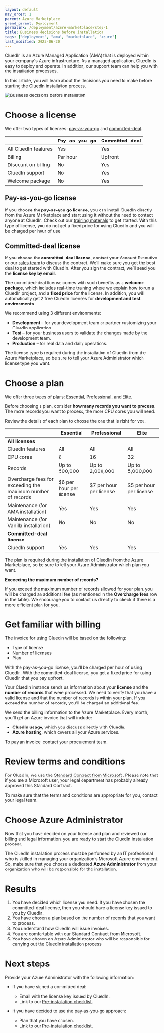 ```yaml
---
layout: default
nav_order: 1
parent: Azure Marketplace
grand_parent: Deployment
permalink: /deployment/azure-marketplace/step-1
title: Business decisions before installation
tags: ["deployment", "ama", "marketplace", "azure"]
last_modified: 2023-06-20
---
```


CluedIn is an Azure Managed Application (AMA) that is deployed within your company's Azure infrastructure. As a managed application, CluedIn is easy to deploy and operate. In addition, our support team can help you with the installation processes.

In this article, you will learn about the decisions you need to make before starting the CluedIn installation process.

![Business decisions before installation](../../assets/images/ama/install-guide/overview-first-step.png)

# Choose a license

We offer two types of licenses: [pay-as-you-go](https://dev.azure.com/CluedIn-io/CluedIn/_wiki/wikis/CluedIn.wiki/1186/Step-1-Business-decisions-before-installation?anchor=pay-as-you-go-license) and [committed-deal](https://dev.azure.com/CluedIn-io/CluedIn/_wiki/wikis/CluedIn.wiki/1186/Step-1-Business-decisions-before-installation?anchor=committed-deal-license).


|  | Pay-as-you-go | Committed-deal |
|--|--|--|
| All CluedIn features | Yes | Yes |
| Billing | Per hour | Upfront |
| Discount on billing | No | Yes |
| CluedIn support | No | Yes |
| Welcome package | No | Yes |

## Pay-as-you-go license

If you choose the **pay-as-you go license**, you can install CluedIn directly from the Azure Marketplace and start using it without the need to contact anyone at CluedIn. Check out our [training materials](https://vimeo.com/showcase/10332033) to get started. With this type of license, you do not get a fixed price for using CluedIn and you will be charged per hour of use.

## Committed-deal license

If you choose the **committed-deal license**, contact your Account Executive or our [sales team](https://www.cluedin.com/get-in-touch)  to discuss the contract. We’ll make sure you get the best deal to get started with CluedIn. After you sign the contract, we’ll send you the **license key by email**.

The committed-deal license comes with such benefits as a **welcome package**, which includes real-time training where we explain how to run a CluedIn project, and a **fixed price** for the license. In addition, you will automatically get 2 free CluedIn licenses for **development and test environments**.

We recommend using 3 different environments:

- **Development** – for your development team or partner customizing your CluedIn application.  
- **Test** – for your business users to validate the changes made by the development team.
- **Production** – for real data and daily operations.

The license type is required during the installation of CluedIn from the Azure Marketplace, so be sure to tell your Azure Administrator which license type you want.

# Choose a plan

We offer three types of plans: Essential, Professional, and Elite.

Before choosing a plan, consider **how many records you want to process**. The more records you want to process, the more CPU cores you will need.

Review the details of each plan to choose the one that is right for you.


|  | Essential | Professional | Elite |
|--|--|--|--|
| **All licenses** |  |  |  |
| CluedIn features | All | All | All |
| CPU cores | 8 | 16 | 32 |
| Records | Up to 500,000 | Up to 2,000,000 | Up to 5,000,000 |
| Overcharge fees for exceeding the maximum number of records | $6 per hour per license | $7 per hour per license | $5 per hour per license |
| Maintenance (for AMA installation) | Yes | Yes | Yes |
| Maintenance (for Vanilla installation) | No | No | No |
| **Committed-deal license** |  |  |  |
| CluedIn support | Yes | Yes | Yes |

The plan is required during the installation of CluedIn from the Azure Marketplace, so be sure to tell your Azure Administrator which plan you want.

**Exceeding the maximum number of records?**

If you exceed the maximum number of records allowed for your plan, you will be charged an additional fee (as mentioned in the **Overcharge fees** row in the table). We encourage you to contact us directly to check if there is a more efficient plan for you.

# Get familiar with billing

The invoice for using CluedIn will be based on the following:

- Type of license
- Number of licenses
- Plan

With the pay-as-you-go license, you’ll be charged per hour of using CluedIn. With the committed-deal license, you get a fixed price for using CluedIn that you pay upfront.

Your CluedIn instance sends us information about your **license** and the **number of records** that were processed. We need to verify that you have a valid license and that the number of records is within your plan. If you exceed the number of records, you’ll be charged an additional fee.

We send the billing information to the Azure Marketplace. Every month, you’ll get an Azure invoice that will include:
- **CluedIn usage**, which you discuss directly with CluedIn.
- **Azure hosting**, which covers all your Azure services.

To pay an invoice, contact your procurement team.

# Review terms and conditions

For CluedIn, we use the [Standard Contract from Microsoft](https://www.cluedin.com/hubfs/microsoft-standard-contract-march-2019.pdf) . Please note that if you are a Microsoft user, your legal department has probably already approved this Standard Contract.

To make sure that the terms and conditions are appropriate for you, contact your legal team.

# Choose Azure Administrator

Now that you have decided on your license and plan and reviewed our billing and legal information, you are ready to start the CluedIn installation process.

The CluedIn installation process must be performed by an IT professional who is skilled in managing your organization’s Microsoft Azure environment. So, make sure that you choose a dedicated **Azure Administrator** from your organization who will be responsible for the installation. 

# Results

1. You have decided which license you need. If you have chosen the committed-deal license, then you should have a license key issued to you by CluedIn.
1. You have chosen a plan based on the number of records that you want to process.
1. You understand how CluedIn will issue invoices.
1. You are comfortable with our Standard Contract from Microsoft.
1. You have chosen an Azure Administrator who will be responsible for carrying out the CluedIn installation process.


# Next steps

Provide your Azure Administrator with the following information:

- If you have signed a committed deal:
  - Email with the license key issued by CluedIn.
  - Link to our [Pre-installation checklist](https://dev.azure.com/CluedIn-io/CluedIn/_wiki/wikis/CluedIn.wiki/1184/Step-2-Pre-installation-checklist).

- If you have decided to use the pay-as-you-go approach:
  - Plan that you have chosen.
  - Link to our [Pre-installation checklist](https://dev.azure.com/CluedIn-io/CluedIn/_wiki/wikis/CluedIn.wiki/1184/Step-2-Pre-installation-checklist).


